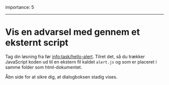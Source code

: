 importance: 5

---

# Vis en advarsel med gennem et eksternt script

Tag din løsning fra før <info:task/hello-alert>. Tilret det, så du trækker JavaScript koden ud til en ekstern fil kaldet `alert.js` og som er placeret i samme folder som html-dokumentet.

Åbn side for at sikre dig, at dialogboksen stadig vises.
